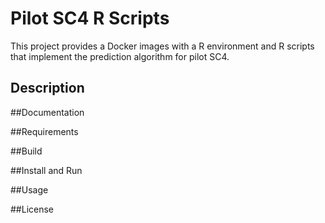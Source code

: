 Pilot SC4 R Scripts
===================
This project provides a Docker images with a R environment and R scripts that implement the prediction
algorithm for pilot SC4.  

## Description

##Documentation 

##Requirements 
 
##Build 

##Install and Run 

##Usage 

##License 
 

